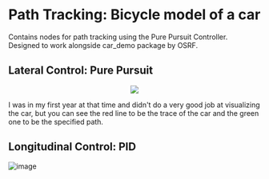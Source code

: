 # Path Tracking: Bicycle model of a car

Contains nodes for path tracking using the Pure Pursuit Controller. Designed to work alongside car_demo package by OSRF.

## Lateral Control: Pure Pursuit

<div style="text-align:center"><img src="https://user-images.githubusercontent.com/52452181/119774370-b34bb600-bedf-11eb-89d8-34715b505e06.png" /></div>

I was in my first year at that time and didn't do a very good job at visualizing the car, but you can see the red line to be the trace of the car and the green one to be the specified path.

## Longitudinal Control: PID
![image](https://user-images.githubusercontent.com/52452181/119606443-3dc4e480-be10-11eb-8ddc-3daba292534a.png)
